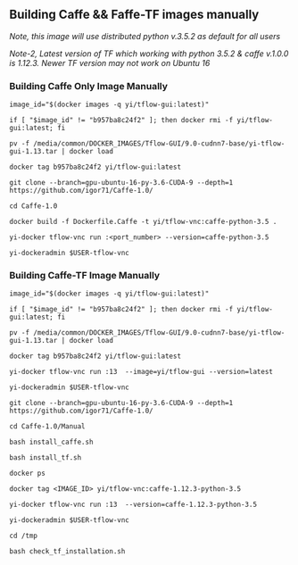 ## Building Caffe && Faffe-TF images manually

*Note, this image will use distributed python v.3.5.2 as default for all users*

*Note-2, Latest version of TF which working with python 3.5.2 & caffe v.1.0.0 is 1.12.3. Newer TF version may not work on Ubuntu 16*

### Building Caffe Only Image Manually

```
image_id="$(docker images -q yi/tflow-gui:latest)"

if [ "$image_id" != "b957ba8c24f2" ]; then docker rmi -f yi/tflow-gui:latest; fi

pv -f /media/common/DOCKER_IMAGES/Tflow-GUI/9.0-cudnn7-base/yi-tflow-gui-1.13.tar | docker load

docker tag b957ba8c24f2 yi/tflow-gui:latest

git clone --branch=gpu-ubuntu-16-py-3.6-CUDA-9 --depth=1 https://github.com/igor71/Caffe-1.0/

cd Caffe-1.0

docker build -f Dockerfile.Caffe -t yi/tflow-vnc:caffe-python-3.5 .

yi-docker tflow-vnc run :<port_number> --version=caffe-python-3.5

yi-dockeradmin $USER-tflow-vnc
```

### Building Caffe-TF Image Manually

```
image_id="$(docker images -q yi/tflow-gui:latest)"

if [ "$image_id" != "b957ba8c24f2" ]; then docker rmi -f yi/tflow-gui:latest; fi

pv -f /media/common/DOCKER_IMAGES/Tflow-GUI/9.0-cudnn7-base/yi-tflow-gui-1.13.tar | docker load

docker tag b957ba8c24f2 yi/tflow-gui:latest

yi-docker tflow-vnc run :13  --image=yi/tflow-gui --version=latest

yi-dockeradmin $USER-tflow-vnc

git clone --branch=gpu-ubuntu-16-py-3.6-CUDA-9 --depth=1 https://github.com/igor71/Caffe-1.0/

cd Caffe-1.0/Manual

bash install_caffe.sh

bash install_tf.sh

docker ps

docker tag <IMAGE_ID> yi/tflow-vnc:caffe-1.12.3-python-3.5

yi-docker tflow-vnc run :13  --version=caffe-1.12.3-python-3.5

yi-dockeradmin $USER-tflow-vnc

cd /tmp

bash check_tf_installation.sh
```
